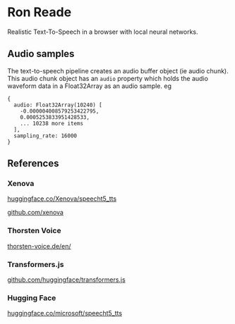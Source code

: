 # Ron Reade 
Realistic Text-To-Speech in a browser with local neural networks. 

## Audio samples 
The text-to-speech pipeline creates an audio buffer object (ie audio chunk). 
This audio chunk object has an `audio` property which holds the audio waveform data in a Float32Array as an audio sample. 
eg 
``` 
{
  audio: Float32Array(10240) [
    -0.000004008579253422795,
    0.0005253833951428533,
    ... 10238 more items
  ],
  sampling_rate: 16000
}
``` 

## References 

### Xenova 
[huggingface.co/Xenova/speecht5_tts](https://huggingface.co/Xenova/speecht5_tts) 

[github.com/xenova](https://github.com/xenova) 

### Thorsten Voice 
[thorsten-voice.de/en/](https://thorsten-voice.de/en/) 

### Transformers.js 
[github.com/huggingface/transformers.js](https://github.com/huggingface/transformers.js) 

### Hugging Face 
[huggingface.co/microsoft/speecht5_tts](https://huggingface.co/microsoft/speecht5_tts) 
